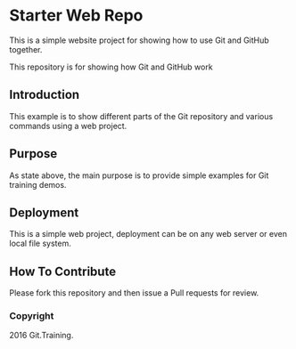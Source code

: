 # Starter Web Repo

This is a simple website project for showing
how to use Git and GitHub together.

This repository is for showing how Git and GitHub work

## Introduction

This example is to show different parts of the Git
repository and various commands using a web project.

## Purpose

As state above, the main purpose is to provide simple 
examples for Git training demos.

## Deployment

This is a simple web project, deployment can be on any web 
server or even local file system.

## How To Contribute

Please fork this repository and then issue a Pull requests
for review.

### Copyright

2016 Git.Training.